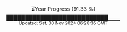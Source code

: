 <p align="center">
⏳Year Progress (91.33 %) <br>
███████████████████████████▁▁▁ <br>
<sub>Updated: Sat, 30 Nov 2024 06:28:35 GMT</sub>
</p>


